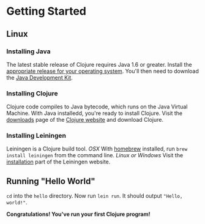# Getting Started

## Linux

### Installing Java
The latest stable release of Clojure requires Java 1.6 or greater. Install the [appropriate release for your operating system](http://www.oracle.com/technetwork/java/javase/downloads/java-archive-downloads-javase6-419409.html). You'll then need to download the [Java Development Kit](http://www.oracle.com/technetwork/java/javase/downloads/jdk8-downloads-2133151.html).

### Installing Clojure
Clojure code compiles to Java bytecode, which runs on the Java Virtual Machine. With Java installedd, you're ready to install Clojure. Visit the [downloads](https://clojure.org/community/downloads) page of the [Clojure website](https://clojure.org) and download Clojure.

### Installing Leiningen
Leiningen is a Clojure build tool.
*OSX* With [homebrew](https://brew.sh/) installed, run `brew install leiningen` from the command line.
*Linux or Windows* Visit the [installation](https://leiningen.org/#install) part of the Leiningen website.

## Running "Hello World"
`cd` into the `hello` directory. Now run `lein run`. It should output `"Hello, world!"`.

**Congratulations! You've run your first Clojure program!**
